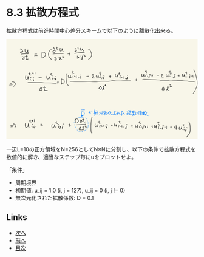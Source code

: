 # 8.3 拡散方程式
拡散方程式は前進時間中心差分スキームで以下のように離散化出来る。

![8.3-diffusion.jpg](./images/8.3-diffusion.jpg)

一辺L=10の正方領域をN=256としてN×Nに分割し、以下の条件で拡散方程式を数値的に解き、適当なステップ毎にuをプロットせよ。

「条件」
* 周期境界
* 初期値: u_ij = 1.0 (i, j = 127), u_ij = 0 (i, j != 0)
* 無次元化された拡散係数: D = 0.1


## Links
* [次へ](./8.4.md)
* [前へ](./8.2.md)
* [目次](./index.md)